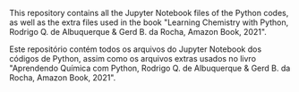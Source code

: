This repository contains all the Jupyter Notebook files of the Python codes, as well as the extra files used in the book "Learning Chemistry with Python, Rodrigo Q. de Albuquerque & Gerd B. da Rocha, Amazon Book, 2021".

Este repositório contém todos os arquivos do Jupyter Notebook dos códigos de Python, assim como os arquivos extras usados no livro "Aprendendo Química com Python, Rodrigo Q. de Albuquerque & Gerd B. da Rocha, Amazon Book, 2021".
